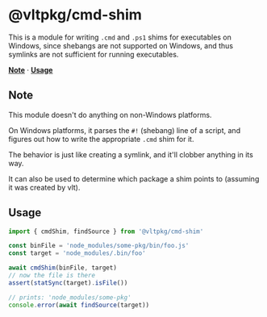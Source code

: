 # @vltpkg/cmd-shim

This is a module for writing `.cmd` and `.ps1` shims for executables
on Windows, since shebangs are not supported on Windows, and thus
symlinks are not sufficient for running executables.

**[Note](#note)** · **[Usage](#usage)**

## Note

This module doesn't do anything on non-Windows platforms.

On Windows platforms, it parses the `#!` (shebang) line of a script,
and figures out how to write the appropriate `.cmd` shim for it.

The behavior is just like creating a symlink, and it'll clobber
anything in its way.

It can also be used to determine which package a shim points to
(assuming it was created by vlt).

## Usage

```js
import { cmdShim, findSource } from '@vltpkg/cmd-shim'

const binFile = 'node_modules/some-pkg/bin/foo.js'
const target = 'node_modules/.bin/foo'

await cmdShim(binFile, target)
// now the file is there
assert(statSync(target).isFile())

// prints: 'node_modules/some-pkg'
console.error(await findSource(target))
```
